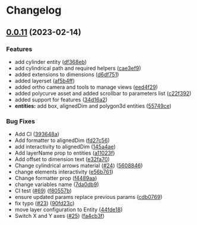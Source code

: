 # Changelog

## [0.0.11](https://github.com/leviat-tech/draft3d/compare/v1.0.0...v0.0.11) (2023-02-14)


### Features

* add cylinder entity ([df368eb](https://github.com/leviat-tech/draft3d/commit/df368ebed1892f52f596b58e49c32a34ae7ac549))
* add cylindrical path and required helpers ([cae3ef9](https://github.com/leviat-tech/draft3d/commit/cae3ef9f2902d55c69a19814e3dd4a7fb26ba4a0))
* added extensions to dimensions ([d6df751](https://github.com/leviat-tech/draft3d/commit/d6df751433eae1d70a928872602576070d47862b))
* added layerset ([af5b4ff](https://github.com/leviat-tech/draft3d/commit/af5b4ffb46ee85f4c5d5315e14d7a61a221d14bd))
* added ortho camera and tools to manage views ([eed4f29](https://github.com/leviat-tech/draft3d/commit/eed4f29a601447462a3f81d8f9d6fc7ded310481))
* added polycurve asset and added scrollbar to parameters list ([c22f392](https://github.com/leviat-tech/draft3d/commit/c22f3929fe5048de5feb18524175522d4fa7a1bd))
* added support for features ([34d16a2](https://github.com/leviat-tech/draft3d/commit/34d16a2260f4ab6b7865945a543129b7efb97e0e))
* **entities:** add box, alignedDim and polygon3d entities ([55749ce](https://github.com/leviat-tech/draft3d/commit/55749cecdcc7ca929e5535b76faf11278dc93f5e))


### Bug Fixes

* Add CI ([393648a](https://github.com/leviat-tech/draft3d/commit/393648a6e12c65e2f5ba99ef63ee3ad3509f0fbc))
* Add formatter to alignedDim ([fd27c56](https://github.com/leviat-tech/draft3d/commit/fd27c56ebd5113b4ef2653c321773ee524bf4c92))
* add interactivity to alignedDim ([145a4ae](https://github.com/leviat-tech/draft3d/commit/145a4aecc8238a5838f8dce3ba52b1119b524cd4))
* Add layerName prop to entities ([a11023f](https://github.com/leviat-tech/draft3d/commit/a11023f4a482279d005185aca64fb5c9a0fb0c4d))
* Add offset to dimension text ([e32fa70](https://github.com/leviat-tech/draft3d/commit/e32fa700fb7bc897ab27b6cceebfe45963172029))
* Change cylindrical arrows material ([#24](https://github.com/leviat-tech/draft3d/issues/24)) ([5608846](https://github.com/leviat-tech/draft3d/commit/56088460f9b7a6a8672f8d085ee51ca129d0c092))
* change elements interactivity ([e56b761](https://github.com/leviat-tech/draft3d/commit/e56b761455576e87bf303188e7c42194036a763b))
* Change formatter prop ([f4489aa](https://github.com/leviat-tech/draft3d/commit/f4489aaeaabaf72f5ba4903a31354111e80b5e9b))
* change variables name ([7da0db9](https://github.com/leviat-tech/draft3d/commit/7da0db91ba299c548fc178772c6ed7282dd0f2f3))
* CI test ([#69](https://github.com/leviat-tech/draft3d/issues/69)) ([f80557b](https://github.com/leviat-tech/draft3d/commit/f80557b439926bd597f4d3830be8b63ee58151ac))
* ensure updated params replace previous params ([cdb0769](https://github.com/leviat-tech/draft3d/commit/cdb0769542c10e0d76b5919087a9f148beeeada2))
* fix typo ([#23](https://github.com/leviat-tech/draft3d/issues/23)) ([90fd23c](https://github.com/leviat-tech/draft3d/commit/90fd23c759e2b46a14620beeddb72479b0e4a814))
* move layer configuration to Entity ([44fde18](https://github.com/leviat-tech/draft3d/commit/44fde1854ba8cb88c87ce007fd959aea6d2d9e3e))
* Switch X and Y axes ([#25](https://github.com/leviat-tech/draft3d/issues/25)) ([fa4cb3f](https://github.com/leviat-tech/draft3d/commit/fa4cb3fc9a7abb4df77fb8b2d972bf3503cef2dc))
